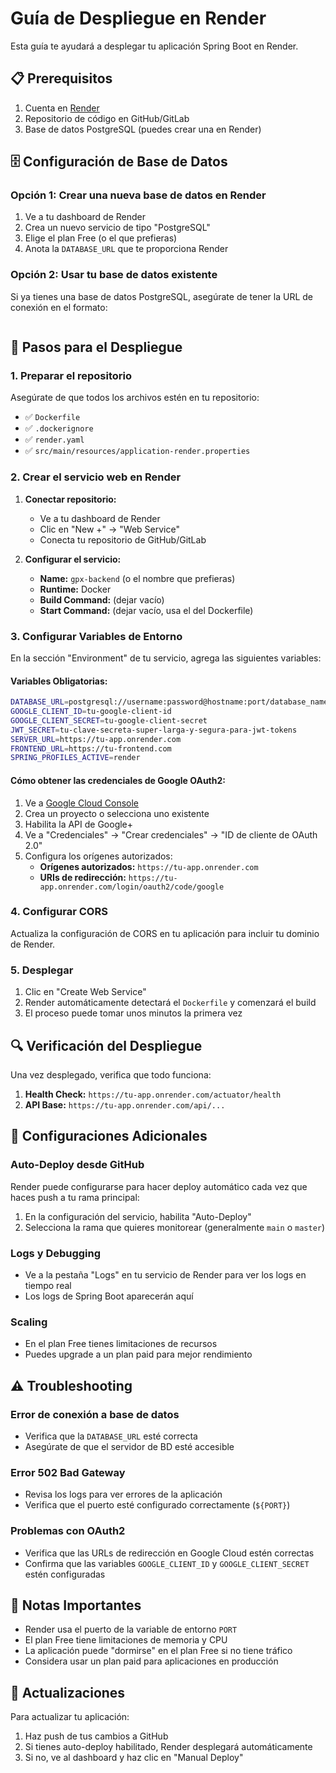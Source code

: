 # Guía de Despliegue en Render

Esta guía te ayudará a desplegar tu aplicación Spring Boot en Render.

## 📋 Prerequisitos

1. Cuenta en [Render](https://render.com)
2. Repositorio de código en GitHub/GitLab
3. Base de datos PostgreSQL (puedes crear una en Render)

## 🗄️ Configuración de Base de Datos

### Opción 1: Crear una nueva base de datos en Render

1. Ve a tu dashboard de Render
2. Crea un nuevo servicio de tipo "PostgreSQL"
3. Elige el plan Free (o el que prefieras)
4. Anota la `DATABASE_URL` que te proporciona Render

### Opción 2: Usar tu base de datos existente

Si ya tienes una base de datos PostgreSQL, asegúrate de tener la URL de conexión en el formato:

```postgresql://username:password@hostname:port/database_name

```

## 🚀 Pasos para el Despliegue

### 1. Preparar el repositorio

Asegúrate de que todos los archivos estén en tu repositorio:

- ✅ `Dockerfile`
- ✅ `.dockerignore`
- ✅ `render.yaml`
- ✅ `src/main/resources/application-render.properties`

### 2. Crear el servicio web en Render

1. **Conectar repositorio:**

   - Ve a tu dashboard de Render
   - Clic en "New +" → "Web Service"
   - Conecta tu repositorio de GitHub/GitLab

2. **Configurar el servicio:**
   - **Name:** `gpx-backend` (o el nombre que prefieras)
   - **Runtime:** Docker
   - **Build Command:** (dejar vacío)
   - **Start Command:** (dejar vacío, usa el del Dockerfile)

### 3. Configurar Variables de Entorno

En la sección "Environment" de tu servicio, agrega las siguientes variables:

#### Variables Obligatorias:

```bash
DATABASE_URL=postgresql://username:password@hostname:port/database_name
GOOGLE_CLIENT_ID=tu-google-client-id
GOOGLE_CLIENT_SECRET=tu-google-client-secret
JWT_SECRET=tu-clave-secreta-super-larga-y-segura-para-jwt-tokens
SERVER_URL=https://tu-app.onrender.com
FRONTEND_URL=https://tu-frontend.com
SPRING_PROFILES_ACTIVE=render
```

#### Cómo obtener las credenciales de Google OAuth2:

1. Ve a [Google Cloud Console](https://console.cloud.google.com/)
2. Crea un proyecto o selecciona uno existente
3. Habilita la API de Google+
4. Ve a "Credenciales" → "Crear credenciales" → "ID de cliente de OAuth 2.0"
5. Configura los orígenes autorizados:
   - **Orígenes autorizados:** `https://tu-app.onrender.com`
   - **URIs de redirección:** `https://tu-app.onrender.com/login/oauth2/code/google`

### 4. Configurar CORS

Actualiza la configuración de CORS en tu aplicación para incluir tu dominio de Render.

### 5. Desplegar

1. Clic en "Create Web Service"
2. Render automáticamente detectará el `Dockerfile` y comenzará el build
3. El proceso puede tomar unos minutos la primera vez

## 🔍 Verificación del Despliegue

Una vez desplegado, verifica que todo funciona:

1. **Health Check:** `https://tu-app.onrender.com/actuator/health`
2. **API Base:** `https://tu-app.onrender.com/api/...`

## 🔧 Configuraciones Adicionales

### Auto-Deploy desde GitHub

Render puede configurarse para hacer deploy automático cada vez que haces push a tu rama principal:

1. En la configuración del servicio, habilita "Auto-Deploy"
2. Selecciona la rama que quieres monitorear (generalmente `main` o `master`)

### Logs y Debugging

- Ve a la pestaña "Logs" en tu servicio de Render para ver los logs en tiempo real
- Los logs de Spring Boot aparecerán aquí

### Scaling

- En el plan Free tienes limitaciones de recursos
- Puedes upgrade a un plan paid para mejor rendimiento

## ⚠️ Troubleshooting

### Error de conexión a base de datos

- Verifica que la `DATABASE_URL` esté correcta
- Asegúrate de que el servidor de BD esté accesible

### Error 502 Bad Gateway

- Revisa los logs para ver errores de la aplicación
- Verifica que el puerto esté configurado correctamente (`${PORT}`)

### Problemas con OAuth2

- Verifica que las URLs de redirección en Google Cloud estén correctas
- Confirma que las variables `GOOGLE_CLIENT_ID` y `GOOGLE_CLIENT_SECRET` estén configuradas

## 📝 Notas Importantes

- Render usa el puerto de la variable de entorno `PORT`
- El plan Free tiene limitaciones de memoria y CPU
- La aplicación puede "dormirse" en el plan Free si no tiene tráfico
- Considera usar un plan paid para aplicaciones en producción

## 🔄 Actualizaciones

Para actualizar tu aplicación:

1. Haz push de tus cambios a GitHub
2. Si tienes auto-deploy habilitado, Render desplegará automáticamente
3. Si no, ve al dashboard y haz clic en "Manual Deploy"
